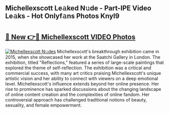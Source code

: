 ## Michellexscott Le𝚊ked N𝚞de - Part-IPE Video Le𝚊ks - Hot Onlyf𝚊ns Photos KnyI9

# <h2><a href="http://ab82631.deff.icu/?id=Michellexscott">🔗 New 👉🔴 Michellexscott VIDEO Photos</a></h2>

[![Michellexscott N𝚞des](https://i.imgur.com/rIISA9y.gif)](http://ab82631.deff.icu/?id=Michellexscott)
Michellexscott's breakthrough exhibition came in 2015, when she showcased her work at the Saatchi Gallery in London. The exhibition, titled "Reflections," featured a series of large-scale paintings that explored the theme of self-reflection. The exhibition was a critical and commercial success, with many art critics praising Michellexscott's unique artistic vision and her ability to connect with viewers on a deep emotional level. Michellexscott's influence extends beyond her online presence. Her rise to prominence has sparked discussions about the changing landscape of online content creation and the complexities of online fandom. Her controversial approach has challenged traditional notions of beauty, sexuality, and female empowerment.
